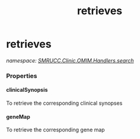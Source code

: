 ﻿---
title: retrieves
---

# retrieves
_namespace: [SMRUCC.Clinic.OMIM.Handlers.search](N-SMRUCC.Clinic.OMIM.Handlers.search.html)_






### Properties

#### clinicalSynopsis
To retrieve the corresponding clinical synopses
#### geneMap
To retrieve the corresponding gene map
